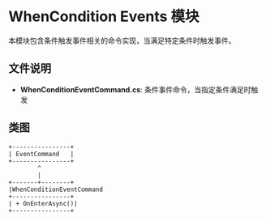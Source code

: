 # WhenCondition Events 模块

本模块包含条件触发事件相关的命令实现，当满足特定条件时触发事件。

## 文件说明

- **WhenConditionEventCommand.cs**: 条件事件命令，当指定条件满足时触发

## 类图

```
+----------------+
| EventCommand   |
+----------------+
        ^
        |
+-------+--------+
|WhenConditionEventCommand
+----------------+
| + OnEnterAsync()|
+----------------+
```
